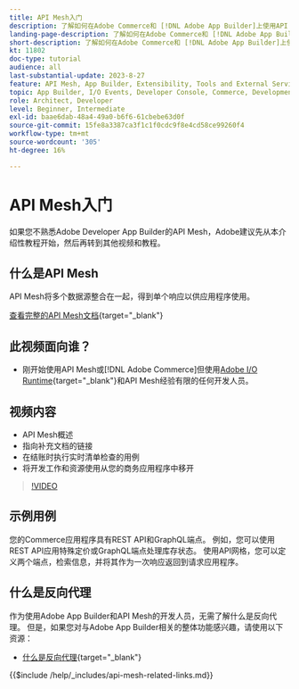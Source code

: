 ```yaml
---
title: API Mesh入门
description: 了解如何在Adobe Commerce和 [!DNL Adobe App Builder]上使用API Mesh。 了解如何安装 Adobe App Builder、使用项目、创建 graphql 反向代理等等。
landing-page-description: 了解如何在Adobe Commerce和 [!DNL Adobe App Builder]上使用API Mesh。 了解如何安装 Adobe IO、处理项目、创建 graphql 反向代理等等。
short-description: 了解如何在Adobe Commerce和 [!DNL Adobe App Builder]上使用API Mesh。 了解如何安装 Adobe IO、处理项目、创建 graphql 反向代理等等。
kt: 11802
doc-type: tutorial
audience: all
last-substantial-update: 2023-8-27
feature: API Mesh, App Builder, Extensibility, Tools and External Services, Backend Development
topic: App Builder, I/O Events, Developer Console, Commerce, Development, Integrations
role: Architect, Developer
level: Beginner, Intermediate
exl-id: baae6dab-48a4-49a0-b6f6-61cbebe63d0f
source-git-commit: 15fe8a3387ca3f1c1f0cdc9f8e4cd58ce99260f4
workflow-type: tm+mt
source-wordcount: '305'
ht-degree: 16%

---
```


# API Mesh入门

如果您不熟悉Adobe Developer App Builder的API Mesh，Adobe建议先从本介绍性教程开始，然后再转到其他视频和教程。

## 什么是API Mesh

API Mesh将多个数据源整合在一起，得到单个响应以供应用程序使用。

[查看完整的API Mesh文档](https://developer.adobe.com/graphql-mesh-gateway/gateway/overview/){target="_blank"}

## 此视频面向谁？

* 刚开始使用API Mesh或[!DNL Adobe Commerce]但使用[Adobe I/O Runtime](https://developer.adobe.com/runtime/docs/guides/overview/){target="_blank"}和API Mesh经验有限的任何开发人员。

## 视频内容

* API Mesh概述
* 指向补充文档的链接
* 在结账时执行实时清单检查的用例
* 将开发工作和资源使用从您的商务应用程序中移开

>[!VIDEO](https://video.tv.adobe.com/v/3417534?quality=12&learn=on)

## 示例用例

您的Commerce应用程序具有REST API和GraphQL端点。 例如，您可以使用REST API应用特殊定价或GraphQL端点处理库存状态。 使用API网格，您可以定义两个端点，检索信息，并将其作为一次响应返回到请求应用程序。

## 什么是反向代理

作为使用Adobe App Builder和API Mesh的开发人员，无需了解什么是反向代理。 但是，如果您对与Adobe App Builder相关的整体功能感兴趣，请使用以下资源：

* [什么是反向代理](https://www.imperva.com/learn/performance/reverse-proxy/){target="_blank"}


{{$include /help/_includes/api-mesh-related-links.md}}
